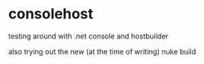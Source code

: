 # consolehost
testing around with .net console and hostbuilder

also trying out the new (at the time of writing) nuke build
